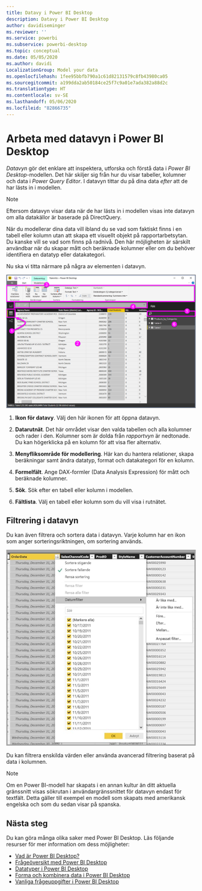 ```yaml
---
title: Datavy i Power BI Desktop
description: Datavy i Power BI Desktop
author: davidiseminger
ms.reviewer: ''
ms.service: powerbi
ms.subservice: powerbi-desktop
ms.topic: conceptual
ms.date: 05/05/2020
ms.author: davidi
LocalizationGroup: Model your data
ms.openlocfilehash: 1fee95bbfb790a1c61d82131579c8fb43980ca05
ms.sourcegitcommit: a199dda2ab50184ce25f7c9a01e7ada382a88d2c
ms.translationtype: HT
ms.contentlocale: sv-SE
ms.lasthandoff: 05/06/2020
ms.locfileid: "82866735"
---
```

# <a name="work-with-data-view-in-power-bi-desktop"></a>Arbeta med datavyn i Power BI Desktop

*Datavyn* gör det enklare att inspektera, utforska och förstå data i *Power BI Desktop*-modellen. Det här skiljer sig från hur du visar tabeller, kolumner och data i *Power Query Editor*. I datavyn tittar du på dina data *efter* att de har lästs in i modellen.

> [!NOTE]
> Eftersom datavyn visar data när de har lästs in i modellen visas inte datavyn om alla datakällor är baserade på DirectQuery. 

När du modellerar dina data vill ibland du se vad som faktiskt finns i en tabell eller kolumn utan att skapa ett visuellt objekt på rapportarbetsytan. Du kanske vill se vad som finns på radnivå. Den här möjligheten är särskilt användbar när du skapar mått och beräknade kolumner eller om du behöver identifiera en datatyp eller datakategori.

Nu ska vi titta närmare på några av elementen i datavyn.

![Datavy i Power BI Desktop](media/desktop-data-view/dataview_fullscreen.png)

1. **Ikon för datavy**. Välj den här ikonen för att öppna datavyn.

2. **Datarutnät**. Det här området visar den valda tabellen och alla kolumner och rader i den. Kolumner som är dolda från *rapportvyn* är nedtonade. Du kan högerklicka på en kolumn för att visa fler alternativ.

3. **Menyfliksområde för modellering**. Här kan du hantera relationer, skapa beräkningar samt ändra datatyp, format och datakategori för en kolumn.

4. **Formelfält**. Ange DAX-formler (Data Analysis Expression) för mått och beräknade kolumner.

5. **Sök**. Sök efter en tabell eller kolumn i modellen.

6. **Fältlista**. Välj en tabell eller kolumn som du vill visa i rutnätet.

## <a name="filtering-in-data-view"></a>Filtrering i datavyn

Du kan även filtrera och sortera data i datavyn. Varje kolumn har en ikon som anger sorteringsriktningen, om sortering används.

![Sortera och filtrera i datavyn i Power BI Desktop](media/desktop-data-view/dataview_sort-and-filter.png)

Du kan filtrera enskilda värden eller använda avancerad filtrering baserat på data i kolumnen.

> [!NOTE]
> Om en Power BI-modell har skapats i en annan kultur än ditt aktuella gränssnitt visas sökrutan i användargränssnittet för datavyn endast för textfält. Detta gäller till exempel en modell som skapats med amerikansk engelska och som du sedan visar på spanska.


## <a name="next-steps"></a>Nästa steg

Du kan göra många olika saker med Power BI Desktop. Läs följande resurser för mer information om dess möjligheter:

* [Vad är Power BI Desktop?](desktop-what-is-desktop.md)
* [Frågeöversikt med Power BI Desktop](desktop-query-overview.md)
* [Datatyper i Power BI Desktop](desktop-data-types.md)
* [Forma och kombinera data i Power BI Desktop](desktop-shape-and-combine-data.md)
* [Vanliga frågeuppgifter i Power BI Desktop](desktop-common-query-tasks.md)
